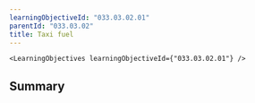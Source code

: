 ```yaml
---
learningObjectiveId: "033.03.02.01"
parentId: "033.03.02"
title: Taxi fuel
---
```


```tsx eval
<LearningObjectives learningObjectiveId={"033.03.02.01"} />
```

## Summary
